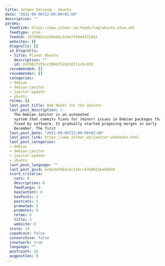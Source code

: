 ```yaml
---
title: Jelmer Vernooĳ - ubuntu
date: "2021-09-06T22:00:00+02:00"
description: ""
params:
  feedlink: https://www.jelmer.uk/feeds/tag/ubuntu.atom.xml
  feedtype: atom
  feedid: 187dd02e1c6dadac1ebe7f09e4372d42
  websites: {}
  blogrolls: []
  in_blogrolls:
  - title: Planet Ubuntu
    description: ""
    id: 2e7081f355cc59bbf52d230711c6cd29
  recommended: []
  recommender: []
  categories:
  - debian
  - debian-janitor
  - janitor-update
  - ubuntu
  relme: {}
  last_post_title: Web Hooks for the Janitor
  last_post_description: |-
    The Debian Janitor is an automated
    system that commits fixes for (minor) issues in Debian packages that can be
    fixed by software. It gradually started proposing merges in early
    December. The first
  last_post_date: "2021-09-06T22:00:00+02:00"
  last_post_link: https://www.jelmer.uk/janitor-webhooks.html
  last_post_categories:
  - debian
  - debian-janitor
  - janitor-update
  - ubuntu
  last_post_language: ""
  last_post_guid: ec6adef68acbc12bcc47688216ad4b94
  score_criteria:
    cats: 0
    description: 0
    feedlangs: 0
    hasContent: 0
    hasPosts: 3
    postcats: 3
    promoted: 5
    promotes: 0
    relme: 0
    title: 3
    website: 0
  score: 14
  ispodcast: false
  isnoarchive: false
  innetwork: true
  language: ""
  postcount: 26
  avgpostlen: 0
---
```

